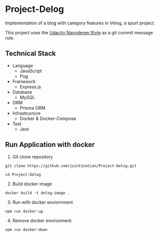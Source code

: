 # Project-Delog
Implementation of a blog with category features in Velog, a spurt project.

This project uses the [Udacity Nanoderee Style](https://udacity.github.io/git-styleguide/) as a git commit message rule.

## Technical Stack

- Language
  - JavaScript
  - Pug
- Framework
  - Express.js
- Database
  - MySQL
- ORM
  - Prisma ORM
- Infrastructure
  - Docker & Docker-Compose
- Test
  - Jest

## Run Application with docker

1. Git clone repository

```
git clone https://github.com/juintination/Project-Delog.git

cd Project-Delog
```

2. Build docker image

```
docker build -t delog-image .
```

3. Run with docker enviornment

```
npm run docker:up
```

4. Remove docker environment

```
npm run docker:down
```
